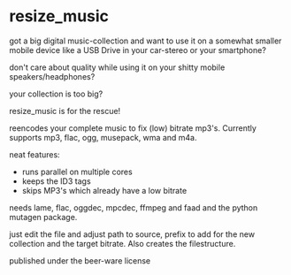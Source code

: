 # resize_music

got a big digital music-collection and want to use it on a somewhat smaller mobile device like a USB Drive in your car-stereo or your smartphone?

don't care about quality while using it on your shitty mobile speakers/headphones?

your collection is too big?

resize_music is for the rescue!


reencodes your complete music to fix (low) bitrate mp3's. Currently supports mp3, flac, ogg, musepack, wma and m4a.

neat features:
* runs parallel on multiple cores
* keeps the ID3 tags
* skips MP3's which already have a low bitrate

needs lame, flac, oggdec, mpcdec, ffmpeg and faad and the python mutagen package.


just edit the file and adjust path to source, prefix to add for the new collection and the target bitrate. Also creates the filestructure.

published under the beer-ware license
